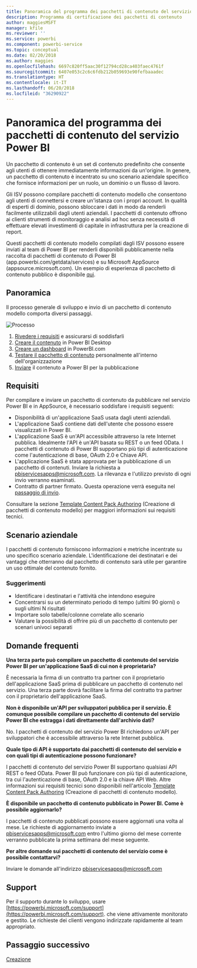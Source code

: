 ```yaml
---
title: Panoramica del programma dei pacchetti di contenuto del servizio Power BI
description: Programma di certificazione dei pacchetti di contenuto
author: maggiesMSFT
manager: kfile
ms.reviewer: ''
ms.service: powerbi
ms.component: powerbi-service
ms.topic: conceptual
ms.date: 02/20/2018
ms.author: maggies
ms.openlocfilehash: 6697c820ff5aac30f12794cd28ca403faec4761f
ms.sourcegitcommit: 6407e053c2c6c6fdb212b059693e90fefbaaadec
ms.translationtype: HT
ms.contentlocale: it-IT
ms.lasthandoff: 06/20/2018
ms.locfileid: "36290922"
---
```

# <a name="overview-of-the-power-bi-service-content-pack-program"></a>Panoramica del programma dei pacchetti di contenuto del servizio Power BI
Un pacchetto di contenuto è un set di contenuto predefinito che consente agli utenti di ottenere immediatamente informazioni da un'origine. In genere, un pacchetto di contenuto è incentrato su uno scenario aziendale specifico che fornisce informazioni per un ruolo, un dominio o un flusso di lavoro.

Gli ISV possono compilare pacchetti di contenuto modello che consentono agli utenti di connettersi e creare un'istanza con i propri account. In qualità di esperti di dominio, possono sbloccare i dati in modo da renderli facilmente utilizzabili dagli utenti aziendali. I pacchetti di contenuto offrono ai clienti strumenti di monitoraggio e analisi ad hoc senza necessità di effettuare elevati investimenti di capitale in infrastruttura per la creazione di report. 

Questi pacchetti di contenuto modello compilati dagli ISV possono essere inviati al team di Power BI per renderli disponibili pubblicamente nella raccolta di pacchetti di contenuto di Power BI (app.powerbi.com/getdata/services) e su Microsoft AppSource (appsource.microsoft.com). Un esempio di esperienza di pacchetto di contenuto pubblico è disponibile [qui](template-content-pack-experience.md).

## <a name="overview"></a>Panoramica
Il processo generale di sviluppo e invio di un pacchetto di contenuto modello comporta diversi passaggi.

 ![Processo](media/service-content-pack-overview/developer-content-pack-overview.png)

1. [Rivedere i requisiti](#requirements) e assicurarsi di soddisfarli
2. [Creare il contenuto](template-content-pack-authoring.md#queries) in Power BI Desktop
3. [Creare un dashboard](template-content-pack-authoring.md#dashboard) in PowerBI.com
4. [Testare il pacchetto di contenuto](template-content-pack-testing.md) personalmente all'interno dell'organizzazione
5. [Inviare](template-content-pack-testing.md#submission) il contenuto a Power BI per la pubblicazione

<a name="requirements"></a>

## <a name="requirements"></a>Requisiti
Per compilare e inviare un pacchetto di contenuto da pubblicare nel servizio Power BI e in AppSource, è necessario soddisfare i requisiti seguenti:

* Disponibilità di un'applicazione SaaS usata dagli utenti aziendali.
* L'applicazione SaaS contiene dati dell'utente che possono essere visualizzati in Power BI.
* L'applicazione SaaS è un'API accessibile attraverso la rete Internet pubblica. Idealmente l'API è un'API basata su REST o un feed OData. I pacchetti di contenuto di Power BI supportano più tipi di autenticazione come l'autenticazione di base, OAuth 2.0 e Chiave API. 
* L'applicazione SaaS è stata approvata per la pubblicazione di un pacchetto di contenuti. Inviare la richiesta a pbiservicesapps@microsoft.com. La rilevanza e l'utilizzo previsto di ogni invio verranno esaminati. 
* Contratto di partner firmato. Questa operazione verrà eseguita nel [passaggio di invio](template-content-pack-testing.md#submission).

Consultare la sezione [Template Content Pack Authoring](template-content-pack-authoring.md) (Creazione di pacchetti di contenuto modello) per maggiori informazioni sui requisiti tecnici.

## <a name="business-scenario"></a>Scenario aziendale
I pacchetti di contenuto forniscono informazioni e metriche incentrate su uno specifico scenario aziendale. L'identificazione dei destinatari e dei vantaggi che otterranno dal pacchetto di contenuto sarà utile per garantire un uso ottimale del contenuto fornito.

### <a name="tips"></a>Suggerimenti
* Identificare i destinatari e l'attività che intendono eseguire  
* Concentrarsi su un determinato periodo di tempo (ultimi 90 giorni) o sugli ultimi N risultati  
* Importare solo tabelle/colonne correlate allo scenario  
* Valutare la possibilità di offrire più di un pacchetto di contenuto per scenari univoci separati  

## <a name="frequently-asked-questions"></a>Domande frequenti
**Una terza parte può compilare un pacchetto di contenuto del servizio Power BI per un'applicazione SaaS di cui non è proprietaria?**

È necessaria la firma di un contratto tra partner con il proprietario dell'applicazione SaaS prima di pubblicare un pacchetto di contenuto nel servizio. Una terza parte dovrà facilitare la firma del contratto tra partner con il proprietario dell'applicazione SaaS.

**Non è disponibile un'API per sviluppatori pubblica per il servizio. È comunque possibile compilare un pacchetto di contenuto del servizio Power BI che estragga i dati direttamente dall'archivio dati?**

No. I pacchetti di contenuto del servizio Power BI richiedono un'API per sviluppatori che è accessibile attraverso la rete Internet pubblica.

**Quale tipo di API è supportato dai pacchetti di contenuto del servizio e con quali tipi di autenticazione possono funzionare?**

I pacchetti di contenuto del servizio Power BI supportano qualsiasi API REST o feed OData. Power BI può funzionare con più tipi di autenticazione, tra cui l'autenticazione di base, OAuth 2.0 e la chiave API Web. Altre informazioni sui requisiti tecnici sono disponibili nell'articolo [Template Content Pack Authoring](template-content-pack-authoring.md#dashboard) (Creazione di pacchetti di contenuto modello).

**È disponibile un pacchetto di contenuto pubblicato in Power BI. Come è possibile aggiornarlo?**

I pacchetti di contenuto pubblicati possono essere aggiornati una volta al mese. Le richieste di aggiornamento inviate a [pbiservicesapps@microsoft.com](mailto:pbiservicesapps@microsoft.com) entro l'ultimo giorno del mese corrente verranno pubblicate la prima settimana del mese seguente.

**Per altre domande sui pacchetti di contenuto del servizio come è possibile contattarvi?**

Inviare le domande all'indirizzo [pbiservicesapps@microsoft.com](mailto:pbiservicesapps@microsoft.com)

## <a name="support"></a>Support
Per il supporto durante lo sviluppo, usare [https://powerbi.microsoft.com/support](https://powerbi.microsoft.com/support). che viene attivamente monitorato e gestito. Le richieste dei clienti vengono indirizzate rapidamente al team appropriato.

## <a name="next-step"></a>Passaggio successivo
[Creazione](template-content-pack-authoring.md)


